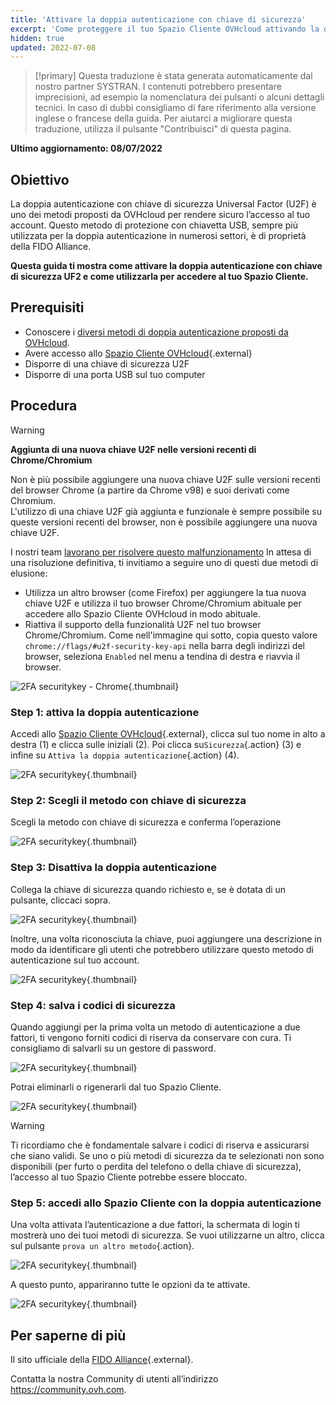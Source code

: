 ```yaml
---
title: 'Attivare la doppia autenticazione con chiave di sicurezza'
excerpt: 'Come proteggere il tuo Spazio Cliente OVHcloud attivando la doppia autenticazione con chiave di sicurezza U2F'
hidden: true
updated: 2022-07-08
---
```


> [!primary]
> Questa traduzione è stata generata automaticamente dal nostro partner SYSTRAN. I contenuti potrebbero presentare imprecisioni, ad esempio la nomenclatura dei pulsanti o alcuni dettagli tecnici. In caso di dubbi consigliamo di fare riferimento alla versione inglese o francese della guida. Per aiutarci a migliorare questa traduzione, utilizza il pulsante "Contribuisci" di questa pagina.
>

**Ultimo aggiornamento: 08/07/2022**

## Obiettivo

La doppia autenticazione con chiave di sicurezza Universal Factor (U2F) è uno dei metodi proposti da OVHcloud per rendere sicuro l’accesso al tuo account. Questo metodo di protezione con chiavetta USB, sempre più utilizzata per la doppia autenticazione in numerosi settori, è di proprietà della FIDO Alliance.

**Questa guida ti mostra come attivare la doppia autenticazione con chiave di sicurezza UF2 e come utilizzarla per accedere al tuo Spazio Cliente.**

## Prerequisiti

- Conoscere i [diversi metodi di doppia autenticazione proposti da OVHcloud](/pages/account_and_service_management/account_information/secure-ovhcloud-account-with-2fa).
- Avere accesso allo [Spazio Cliente OVHcloud](https://www.ovh.com/auth/?action=gotomanager&from=https://www.ovh.it/&ovhSubsidiary=it){.external}
- Disporre di una chiave di sicurezza U2F
- Disporre di una porta USB sul tuo computer

## Procedura

> [!warning]
> **Aggiunta di una nuova chiave U2F nelle versioni recenti di Chrome/Chromium**
>
> Non è più possibile aggiungere una nuova chiave U2F sulle versioni recenti del browser Chrome (a partire da Chrome v98) e suoi derivati come Chromium.<br>
> L'utilizzo di una chiave U2F già aggiunta e funzionale è sempre possibile su queste versioni recenti del browser, non è possibile aggiungere una nuova chiave U2F.
>
> I nostri team [lavorano per risolvere questo malfunzionamento](https://customer-service.status-ovhcloud.com/incidents/wl6txzgvrym8) In attesa di una risoluzione definitiva, ti invitiamo a seguire uno di questi due metodi di elusione:
>
> - Utilizza un altro browser (come Firefox) per aggiungere la tua nuova chiave U2F e utilizza il tuo browser Chrome/Chromium abituale per accedere allo Spazio Cliente OVHcloud in modo abituale.
> - Riattiva il supporto della funzionalità U2F nel tuo browser Chrome/Chromium. Come nell'immagine qui sotto, copia questo valore `chrome://flags/#u2f-security-key-api` nella barra degli indirizzi del browser, seleziona `Enabled` nel menu a tendina di destra e riavvia il browser.
>
>![2FA securitykey - Chrome](images/chrome-u2f-support.png){.thumbnail}

### Step 1: attiva la doppia autenticazione

Accedi allo [Spazio Cliente OVHcloud](https://www.ovh.com/auth/?action=gotomanager&from=https://www.ovh.it/&ovhSubsidiary=it){.external}, clicca sul tuo nome in alto a destra (1) e clicca sulle iniziali (2). Poi clicca su`Sicurezza`{.action} (3) e infine su `Attiva la doppia autenticazione`{.action} (4).

![2FA securitykey](images/hub2FA.png){.thumbnail}

### Step 2: Scegli il metodo con chiave di sicurezza

Scegli la metodo con chiave di sicurezza e conferma l’operazione

![2FA securitykey](images/2fakey1edit.png){.thumbnail}

### Step 3: Disattiva la doppia autenticazione

Collega la chiave di sicurezza quando richiesto e,  se è dotata di un pulsante, cliccaci sopra. 

![2FA securitykey](images/2fakey2.png){.thumbnail}

Inoltre, una volta riconosciuta la chiave, puoi aggiungere una descrizione  in modo da identificare gli utenti che potrebbero utilizzare questo metodo di autenticazione sul tuo account.

![2FA securitykey](images/2fakey3.png){.thumbnail}

### Step 4: salva i codici di sicurezza

Quando aggiungi per la prima volta un metodo di autenticazione a due fattori, ti vengono forniti codici di riserva da conservare con cura. Ti consigliamo di salvarli su un gestore di password.

![2FA securitykey](images/2facodes.png){.thumbnail}

Potrai eliminarli o rigenerarli dal tuo Spazio Cliente.

![2FA securitykey](images/2facodesaction.png){.thumbnail}

> [!warning]
>
> Ti ricordiamo che è fondamentale salvare i codici di riserva e assicurarsi che siano validi. Se uno o più metodi di sicurezza da te selezionati non sono disponibili (per furto o perdita del telefono o della chiave di sicurezza), l’accesso al tuo Spazio Cliente potrebbe essere bloccato.
> 

### Step 5: accedi allo Spazio Cliente con la doppia autenticazione

Una volta attivata l’autenticazione a due fattori, la schermata di login ti mostrerà uno dei tuoi metodi di sicurezza.  Se vuoi utilizzarne un altro, clicca sul pulsante `prova un altro metodo`{.action}.

![2FA securitykey](images/2fakeylogin.png){.thumbnail}

A questo punto, appariranno tutte le opzioni da te attivate.

![2FA securitykey](images/2faloginchoice.png){.thumbnail}

## Per saperne di più

Il sito ufficiale della [FIDO Alliance](https://fidoalliance.org/){.external}.

Contatta la nostra Community di utenti all’indirizzo <https://community.ovh.com>.